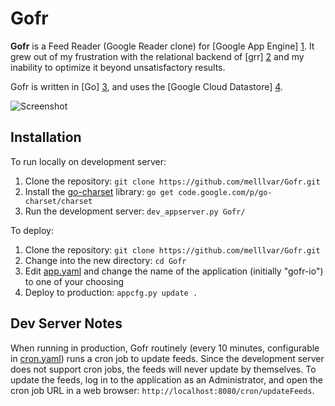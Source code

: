 Gofr
==========

**Gofr** is a Feed Reader (Google Reader clone) for [Google App Engine] [1]. It grew out of my frustration with the relational backend of [grr] [2] and my inability to optimize it beyond unsatisfactory results. 

Gofr is written in [Go] [3], and uses the [Google Cloud Datastore] [4].

![Screenshot](http://i.imgur.com/FbVKfsJ.png "Screenshot")

Installation
------------

To run locally on development server:

1. Clone the repository: `git clone https://github.com/melllvar/Gofr.git`
2. Install the [go-charset](https://code.google.com/p/go-charset/) library: `go get code.google.com/p/go-charset/charset`
3. Run the development server: `dev_appserver.py Gofr/`

To deploy:

1. Clone the repository: `git clone https://github.com/melllvar/Gofr.git`
2. Change into the new directory: `cd Gofr`
3. Edit [app.yaml](app.yaml) and change the name of the application (initially "gofr-io") to one of your choosing
4. Deploy to production: `appcfg.py update .`

Dev Server Notes
----------------

When running in production, Gofr routinely (every 10 minutes, configurable in [cron.yaml](cron.yaml)) runs a cron job to update feeds. Since the development server does not support cron jobs, the feeds will never update by themselves. To update the feeds, log in to the application as an Administrator, and open the cron job URL in a web browser: `http://localhost:8080/cron/updateFeeds`.

  [1]: https://developers.google.com/appengine/
  [2]: https://github.com/melllvar/grr/
  [3]: http://golang.org/
  [4]: https://developers.google.com/datastore/
  [5]: http://en.wikipedia.org/wiki/JavaScript
